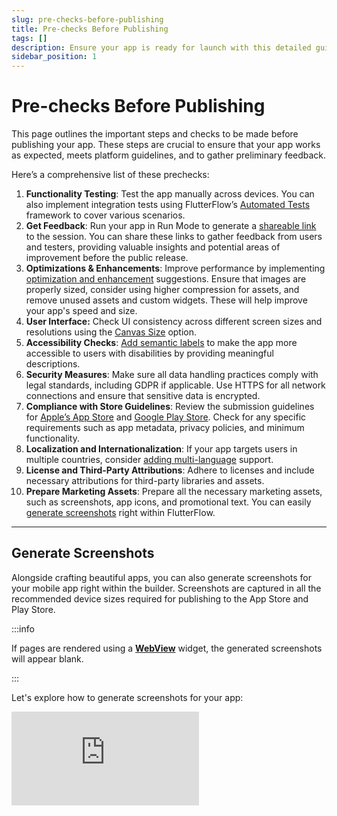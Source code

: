 ```yaml
---
slug: pre-checks-before-publishing
title: Pre-checks Before Publishing
tags: []
description: Ensure your app is ready for launch with this detailed guide on essential pre-publishing checks. 
sidebar_position: 1
---
```


# Pre-checks Before Publishing

This page outlines the important steps and checks to be made before publishing your app. These steps are crucial to ensure that your app works as expected, meets platform guidelines, and to gather preliminary feedback.

Here’s a comprehensive list of these prechecks:

1. **Functionality Testing**: Test the app manually across devices. You can also implement integration tests using FlutterFlow’s [Automated Tests](#) framework to cover various scenarios.
2. **Get Feedback**: Run your app in Run Mode to generate a [shareable link](#) to the session. You can share these links to gather feedback from users and testers, providing valuable insights and potential areas of improvement before the public release.
3. **Optimizations & Enhancements**: Improve performance by implementing [optimization and enhancement](#) suggestions. Ensure that images are properly sized, consider using higher compression for assets, and remove unused assets and custom widgets. These will help improve your app's speed and size.
4. **User Interface:** Check UI consistency across different screen sizes and resolutions using the [Canvas Size](#) option.
5. **Accessibility Checks**: [Add semantic labels](#) to make the app more accessible to users with disabilities by providing meaningful descriptions.
6. **Security Measures**: Make sure all data handling practices comply with legal standards, including GDPR if applicable. Use HTTPS for all network connections and ensure that sensitive data is encrypted.
7. **Compliance with Store Guidelines**: Review the submission guidelines for [Apple’s App Store](https://developer.apple.com/app-store/review/guidelines/) and [Google Play Store](https://play.google/developer-content-policy/). Check for any specific requirements such as app metadata, privacy policies, and minimum functionality.
8. **Localization and Internationalization**: If your app targets users in multiple countries, consider [adding multi-language](#) support.
9. **License and Third-Party Attributions**: Adhere to licenses and include necessary attributions for third-party libraries and assets.
10. **Prepare Marketing Assets**: Prepare all the necessary marketing assets, such as screenshots, app icons, and promotional text. You can easily [generate screenshots](#) right within FlutterFlow.

---

## Generate Screenshots

Alongside crafting beautiful apps, you can also generate screenshots for your mobile app right within the builder. Screenshots are captured in all the recommended device sizes required for publishing to the App Store and Play Store.

:::info

If pages are rendered using a [**WebView**](#) widget, the generated screenshots will appear blank.

:::

Let's explore how to generate screenshots for your app:

<div style={{
    position: 'relative',
    paddingBottom: 'calc(56.67989417989418% + 41px)', // Keeps the aspect ratio and additional padding
    height: 0,
    width: '100%'
}}>
    <iframe 
        src="https://demo.arcade.software/PgdOhHS8UBVdVTrem2Fy?embed&show_copy_link=true"
        title="Sharing a Project with a User"
        style={{
            position: 'absolute',
            top: 0,
            left: 0,
            width: '100%',
            height: '100%',
            colorScheme: 'light'
        }}
        frameborder="0"
        loading="lazy"
        webkitAllowFullScreen
        mozAllowFullScreen
        allowFullScreen
        allow="clipboard-write">
    </iframe>
</div>
